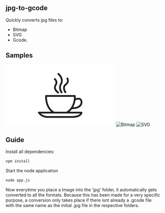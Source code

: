 ## jpg-to-gcode

Quickly converts jpg files to: 
- Bitmap
- SVG
- Gcode.

## Samples

![Original JPG](./jpg/0.jpg)
![Bitmap](./bitmap/0.jpg)
![SVG](./svg/0.jpg)

## Guide

Install all dependencies:

```bash
npm install
```

Start the node application

```bash
node app.js
```

Now everytime you place a Image into the 'jpg' folder, it automatically gets converted to all the formats. 
Because this has been made for a very specific purpose, a conversion only takes place if there isnt already a .gcode file with the same name as the initial .jpg file in the respective folders.

